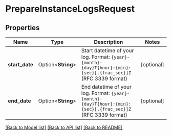 # PrepareInstanceLogsRequest

## Properties

Name | Type | Description | Notes
------------ | ------------- | ------------- | -------------
**start_date** | Option<**String**> | Start datetime of your log. Format: `{year}-{month}-{day}T{hour}:{min}:{sec}[.{frac_sec}]Z` (RFC 3339 format) | [optional]
**end_date** | Option<**String**> | End datetime of your log. Format: `{year}-{month}-{day}T{hour}:{min}:{sec}[.{frac_sec}]Z` (RFC 3339 format) | [optional]

[[Back to Model list]](../README.md#documentation-for-models) [[Back to API list]](../README.md#documentation-for-api-endpoints) [[Back to README]](../README.md)



